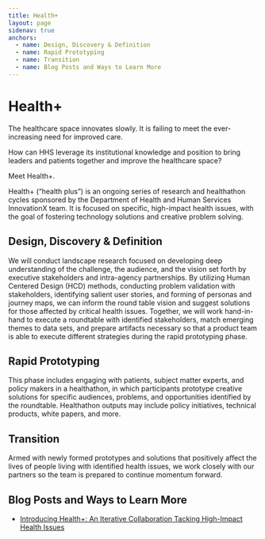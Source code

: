 ```yaml
---
title: Health+
layout: page
sidenav: true
anchors:
  - name: Design, Discovery & Definition
  - name: Rapid Prototyping
  - name: Transition
  - name: Blog Posts and Ways to Learn More
---
```


# Health+

The healthcare space innovates slowly. It is failing to meet the ever-increasing need for improved care.

How can HHS leverage its institutional knowledge and position to bring leaders and patients together and improve the healthcare space?

Meet Health+.

Health+ (“health plus”) is an ongoing series of research and healthathon cycles sponsored by the Department of Health and Human Services InnovationX team. It is focused on specific, high-impact health issues, with the goal of fostering technology solutions and creative problem solving.

## Design, Discovery & Definition

We will conduct landscape research focused on developing deep understanding of the challenge, the audience, and the vision set forth by executive stakeholders and intra-agency partnerships. By utilizing Human Centered Design (HCD) methods, conducting problem validation with stakeholders, identifying salient user stories, and forming of personas and journey maps, we can inform the round table vision and suggest solutions for those affected by critical health issues. Together, we will work hand-in-hand to execute a roundtable with identified stakeholders, match emerging themes to data sets, and prepare artifacts necessary so that a product team is able to execute different strategies during the rapid prototyping phase.

## Rapid Prototyping

This phase includes engaging with patients, subject matter experts, and policy makers in a healthathon, in which participants prototype creative solutions for specific audiences, problems, and opportunities identified by the roundtable. Healthathon outputs may include policy initiatives, technical products, white papers, and more.

## Transition

Armed with newly formed prototypes and solutions that positively affect the lives of people living with identified health issues, we work closely with our partners so the team is prepared to continue momentum forward.

## Blog Posts and Ways to Learn More

- [Introducing Health+: An Iterative Collaboration Tacking High-Impact Health Issues](https://medium.com/coformaco/health-plus-gov-healthcare-3cf3ef9b992a)
